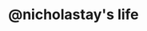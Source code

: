 ---
title: "@nicholastay's life"
url: /life
type: life

life:
  yearWidth: 120
  events:
    - date: "2000-07-31"
      title: "Born"
    - date: "2002-05-01"
      dateTo: "2002-06-30"
      dateText: "2002-05~2002-06"
      title: "First visit to Hong Kong"
      tag: trip
    - date: "2005-11-01"
      dateText: "2005-11"
      title: "Visit to Hong Kong"
      tag: trip
    - date: "2006-01-01"
      dateTo: "2012-01-30"
      dateText: "2006~2012"
      title: "Primary School @ DGPS"
      tag: school
    - date: "2008-03-01"
      dateText: "2008-03"
      title: "First visit to Malaysia, Singapore"
      tag: trip
    - date: "2010-12-01"
      dateTo: "2011-01-30"
      dateText: "2010-12~2011-01"
      title: "Visit to Hong Kong, First visit to Macau"
      tag: trip
    - date: "2012-08-21"
      title: "Created Instagram account + first post"
    - date: "2012-09-17"
      title: "Created GitHub account"
      tag: tech
    - date: "2012-09-22"
      dateTo: "2012-10-01"
      title: "Visit to Hong Kong"
      tag: trip
    - date: "2012-10-02"
      dateTo: "2012-10-09"
      title: "First visit to Korea - Seoul, Sokcho, Pyeongchang"
      tag: trip
    - date: "2012-12-01"
      title: "Built first desktop PC (AMD A10)"
      tag: tech
    - date: "2013-01-01"
      dateTo: "2018-01-30"
      dateText: "2013~2018"
      title: "High School @ CGS"
      tag: school
    - date: "2013-08-30"
      title: "First mobile phone - Google Nexus 4"
      tag: tech
    - date: "2013-09-13"
      dateTo: "2013-10-03"
      title: "First visit to US - FL, NY & CA"
      tag: trip
    - date: "2014-10-11"
      title: "Created [Twitter account](https://twitter.com/@_nexerq)"
    - date: "2014-12-15"
      title: "First discrete desktop GPU (Nvidia GTX 660)"
      tag: tech
    - date: "2015-06-20"
      title: "Overhauled first desktop PC to Intel i5-4590 ('[breeze/dream](/pc/#dream-aka-breeze)')"
      tag: tech
    - date: "2015-12-05"
      title: "Second mobile phone - LG G3"
      tag: tech
    - date: "2016-02-27"
      title: "First desktop HDD died"
      tag: tech
    - date: "2016-12-15"
      title: "Learner Permit acquired (car)"
    - date: "2018-01-05"
      title: "Third mobile phone - LG V20"
      tag: tech
    - date: "2018-12-06"
      dateTo: "2018-12-21"
      title: "First visit to Japan - Tokyo, Hakone, Osaka, Kyoto"
      tag: trip
    - date: "2018-12-01"
      dateTo: "2019-12-30"
      dateText: "2018-12~2019-12"
      title: "Private High School Mathematics Tutor"
      tag: job
    - date: "2019-03-04"
      dateTo: "2022-11-02"
      title: "BCompSc/BCom(Finance) @ Monash University"
      tag: school
    - date: "2019-05-10"
      title: "Laptop - ThinkPad X230 ('[stars](/pc/#stars)')"
      tag: tech
    - date: "2019-09-01"
      dateTo: "2020-06-30"
      dateText: "2019-09~2020-06"
      title: "Shelf Stacker @ Coles (casual)"
      tag: job
    - date: "2019-10-29"
      title: "Fourth mobile phone - Samsung Galaxy Note 10"
      tag: tech
    - date: "2020-01-02"
      dateTo: "2020-01-10"
      title: "First cruise - Melbourne, Hobart, Port Lincoln"
      tag: trip
    - date: "2020-02-01"
      dateTo: "2021-12-30"
      dateText: "2020-02~2021-12"
      title: "Engineering Support @ Mill Software (casual)"
      tag: job
    - date: "2021-03-10"
      title: "Built second desktop PC ('[angel](/pc/#angel)')"
      tag: tech
    - date: "2021-12-17"
      title: "Driver Licence acquired (car)"
    - date: "2022-01-10"
      dateTo: "2022-06-17"
      title: "IBL Intern (Mobile Apps; full-time) @ Monash University (eSolutions)"
      tag: job
    - date: "2022-03-14"
      title: "[First iOS app](https://git.windblume.net/pub/nick/forayios)"
      tag: tech
    - date: "2022-05-02"
      title: "[Coreboot](https://www.coreboot.org/)-ed ThinkPad X230 laptop"
      tag: tech
    - date: "2022-06-14"
      title: "Laptop - ThinkPad X1 Carbon 5th Gen ('[reflect](/pc/#reflect)')"
      tag: tech
    - date: "2022-06-20"
      dateTo: "2022-12-09"
      title: "Junior iOS Developer (casual) @ Monash University (eSolutions)"
      tag: job
    - date: "2022-09-09"
      title: "Fifth mobile phone - iPhone 14 Pro Max (preordered)"
      tag: tech
    - date: "2023-01-30"
      title: "Laptop - Apple MacBook Air M2 2022 ('[starlight](/pc/#starlight)')"
      tag: tech
    - date: "2023-02-10"
      dateTo: "2023-06-18"
      dateText: "2023-02-10~Present"
      title: "Graduate Site Reliability Engineer @ IMC Trading"
      tag: job
---